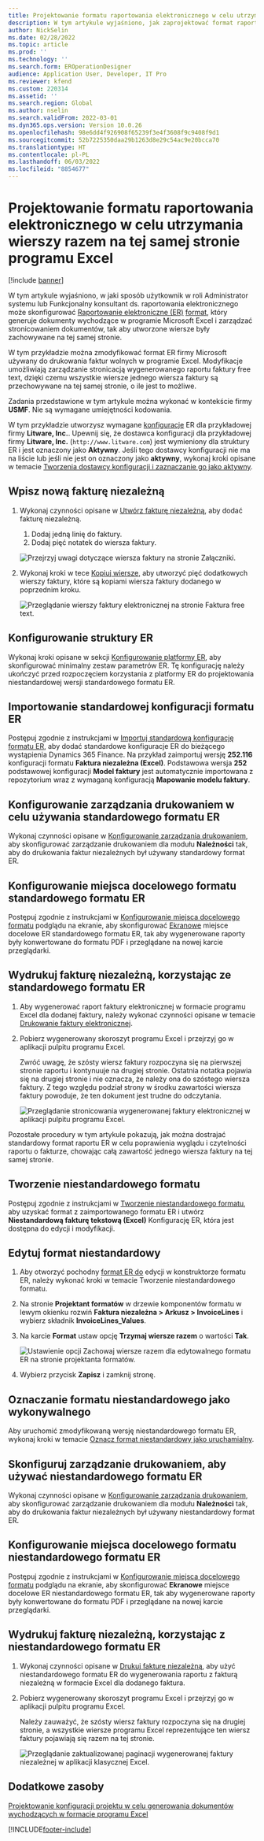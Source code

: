 ```yaml
---
title: Projektowanie formatu raportowania elektronicznego w celu utrzymania wierszy razem na tej samej stronie programu Excel
description: W tym artykule wyjaśniono, jak zaprojektować format raportowania elektronicznego (ER), który utrzymuje wiersze razem na tej samej stronie programu Microsoft Excel.
author: NickSelin
ms.date: 02/28/2022
ms.topic: article
ms.prod: ''
ms.technology: ''
ms.search.form: EROperationDesigner
audience: Application User, Developer, IT Pro
ms.reviewer: kfend
ms.custom: 220314
ms.assetid: ''
ms.search.region: Global
ms.author: nselin
ms.search.validFrom: 2022-03-01
ms.dyn365.ops.version: Version 10.0.26
ms.openlocfilehash: 98e6dd4f926908f65239f3e4f3608f9c9408f9d1
ms.sourcegitcommit: 52b7225350daa29b1263d8e29c54ac9e20bcca70
ms.translationtype: HT
ms.contentlocale: pl-PL
ms.lasthandoff: 06/03/2022
ms.locfileid: "8854677"
---
```

# <a name="design-an-er-format-to-keep-rows-together-on-the-same-excel-page"></a>Projektowanie formatu raportowania elektronicznego w celu utrzymania wierszy razem na tej samej stronie programu Excel

[!include [banner](../includes/banner.md)]


W tym artykule wyjaśniono, w jaki sposób użytkownik w roli Administrator systemu lub Funkcjonalny konsultant ds. raportowania elektronicznego może skonfigurować [Raportowanie elektroniczne (ER)](general-electronic-reporting.md) [format](er-overview-components.md#format-component), który generuje dokumenty wychodzące w programie Microsoft Excel i zarządzać stronicowaniem dokumentów, tak aby utworzone wiersze były zachowywane na tej samej stronie.

W tym przykładzie można zmodyfikować format ER firmy Microsoft używany do drukowania faktur wolnych w programie Excel. Modyfikacje umożliwiają zarządzanie stronicacją wygenerowanego raportu faktury free text, dzięki czemu wszystkie wiersze jednego wiersza faktury są przechowywane na tej samej stronie, o ile jest to możliwe.

Zadania przedstawione w tym artykule można wykonać w kontekście firmy **USMF**. Nie są wymagane umiejętności kodowania.

W tym przykładzie utworzysz wymagane [konfiguracje](general-electronic-reporting.md#Configuration) ER dla przykładowej firmy **Litware, Inc.**. Upewnij się, że dostawca konfiguracji dla przykładowej firmy **Litware, Inc.** (`http://www.litware.com`) jest wymieniony dla struktury ER i jest oznaczony jako **Aktywny**. Jeśli tego dostawcy konfiguracji nie ma na liście lub jeśli nie jest on oznaczony jako **aktywny**, wykonaj kroki opisane w temacie [Tworzenia dostawcy konfiguracji i zaznaczanie go jako aktywny](tasks/er-configuration-provider-mark-it-active-2016-11.md).

## <a name="enter-a-new-free-text-invoice"></a>Wpisz nową fakturę niezależną

1. Wykonaj czynności opisane w [Utwórz fakturę niezależną](../../../finance/accounts-receivable/create-free-text-invoice-new.md#create-a-free-text-invoice-1), aby dodać fakturę niezależną.

    1. Dodaj jedną linię do faktury.
    2. Dodaj pięć notatek do wiersza faktury.

    ![Przejrzyj uwagi dotyczące wiersza faktury na stronie Załączniki.](./media/er-keep-excel-rows-together-notes.png)

2. Wykonaj kroki w tece [Kopiuj wiersze,](../../../finance/accounts-receivable/create-free-text-invoice-new.md#copy-lines) aby utworzyć pięć dodatkowych wierszy faktury, które są kopiami wiersza faktury dodanego w poprzednim kroku.

    ![Przeglądanie wierszy faktury elektronicznej na stronie Faktura free text.](./media/er-keep-excel-rows-together-invoice.png)

## <a name="configure-the-er-framework"></a>Konfigurowanie struktury ER

Wykonaj kroki opisane w sekcji [Konfigurowanie platformy ER](er-quick-start2-customize-report.md#ConfigureFramework), aby skonfigurować minimalny zestaw parametrów ER. Tę konfigurację należy ukończyć przed rozpoczęciem korzystania z platformy ER do projektowania niestandardowej wersji standardowego formatu ER.

## <a name="import-the-standard-er-format-configuration"></a>Importowanie standardowej konfiguracji formatu ER

Postępuj zgodnie z instrukcjami w [Importuj standardową konfigurację formatu ER](er-quick-start2-customize-report.md#ImportERSolution1), aby dodać standardowe konfiguracje ER do bieżącego wystąpienia Dynamics 365 Finance. Na przykład zaimportuj wersję **252.116** konfiguracji formatu **Faktura niezależna (Excel)**. Podstawowa wersja **252** podstawowej konfiguracji **Model faktury** jest automatycznie importowana z repozytorium wraz z wymaganą konfiguracją **Mapowanie modelu faktury**.

## <a name="set-up-print-management-to-use-the-standard-er-format"></a>Konfigurowanie zarządzania drukowaniem w celu używania standardowego formatu ER

Wykonaj czynności opisane w [Konfigurowanie zarządzania drukowaniem](er-embed-images-header-footer-excel-reports.md#ConfigurePrintManagement1), aby skonfigurować zarządzanie drukowaniem dla modułu **Należności** tak, aby do drukowania faktur niezależnych był używany standardowy format ER.

## <a name="configure-a-format-destination-for-the-standard-er-format"></a>Konfigurowanie miejsca docelowego formatu standardowego formatu ER

Postępuj zgodnie z instrukcjami w [Konfigurowanie miejsca docelowego formatu](er-quick-start1-new-solution.md#ConfigureDestination) podglądu na ekranie, aby skonfigurować [Ekranowe](er-destination-type-screen.md) miejsce docelowe ER standardowego formatu ER, tak aby wygenerowane raporty były konwertowane do formatu PDF i przeglądane na nowej karcie przeglądarki.

## <a name="print-a-free-text-invoice-by-using-the-standard-er-format"></a>Wydrukuj fakturę niezależną, korzystając ze standardowego formatu ER

1. Aby wygenerować raport faktury elektronicznej w formacie programu Excel dla dodanej faktury, należy wykonać czynności opisane w temacie [Drukowanie faktury elektronicznej](er-embed-images-header-footer-excel-reports.md#ProcessInvoice1).
2. Pobierz wygenerowany skoroszyt programu Excel i przejrzyj go w aplikacji pulpitu programu Excel.

    Zwróć uwagę, że szósty wiersz faktury rozpoczyna się na pierwszej stronie raportu i kontynuuje na drugiej stronie. Ostatnia notatka pojawia się na drugiej stronie i nie oznacza, że należy ona do szóstego wiersza faktury. Z tego względu podział strony w środku zawartości wiersza faktury powoduje, że ten dokument jest trudne do odczytania.

    ![Przeglądanie stronicowania wygenerowanej faktury elektronicznej w aplikacji pulpitu programu Excel.](./media/er-keep-excel-rows-together-invoice1.gif)

Pozostałe procedury w tym artykule pokazują, jak można dostrajać standardowy format raportu ER w celu poprawienia wyglądu i czytelności raportu o fakturze, chowając całą zawartość jednego wiersza faktury na tej samej stronie.

## <a name="create-a-custom-format"></a>Tworzenie niestandardowego formatu

Postępuj zgodnie z instrukcjami w [Tworzenie niestandardowego formatu](er-embed-images-header-footer-excel-reports.md#DeriveProvidedFormat), aby uzyskać format z zaimportowanego formatu ER i utwórz **Niestandardową fakturę tekstową (Excel)** Konfigurację ER, która jest dostępna do edycji i modyfikacji.

## <a name="edit-the-custom-format"></a>Edytuj format niestandardowy

1. Aby otworzyć pochodny [format ER do](er-embed-images-header-footer-excel-reports.md#ConfigureDerivedFormat) edycji w konstruktorze formatu ER, należy wykonać kroki w temacie Tworzenie niestandardowego formatu.
2. Na stronie **Projektant formatów** w drzewie komponentów formatu w lewym okienku rozwiń **Faktura niezależna \> Arkusz \> InvoiceLines** i wybierz składnik **InvoiceLines_Values**.
3. Na karcie **Format** ustaw opcję **Trzymaj wiersze razem** o wartości **Tak**.

    ![Ustawienie opcji Zachowaj wiersze razem dla edytowalnego formatu ER na stronie projektanta formatów.](./media/er-keep-excel-rows-together-format.png)

4. Wybierz przycisk **Zapisz** i zamknij stronę.

## <a name="mark-the-custom-format-as-runnable"></a>Oznaczanie formatu niestandardowego jako wykonywalnego

Aby uruchomić zmodyfikowaną wersję niestandardowego formatu ER, wykonaj kroki w temacie [Oznacz format niestandardowy jako uruchamialny](er-embed-images-header-footer-excel-reports.md#MarkFormatRunnable).

## <a name="set-up-print-management-to-use-the-custom-er-format"></a>Skonfiguruj zarządzanie drukowaniem, aby używać niestandardowego formatu ER

Wykonaj czynności opisane w [Konfigurowanie zarządzania drukowaniem](er-embed-images-header-footer-excel-reports.md#ConfigurePrintManagement2), aby skonfigurować zarządzanie drukowaniem dla modułu **Należności** tak, aby do drukowania faktur niezależnych był używany niestandardowy format ER.

## <a name="configure-a-format-destination-for-the-custom-er-format"></a>Konfigurowanie miejsca docelowego formatu niestandardowego formatu ER

Postępuj zgodnie z instrukcjami w [Konfigurowanie miejsca docelowego formatu](er-quick-start1-new-solution.md#ConfigureDestination) podglądu na ekranie, aby skonfigurować **Ekranowe** miejsce docelowe ER niestandardowego formatu ER, tak aby wygenerowane raporty były konwertowane do formatu PDF i przeglądane na nowej karcie przeglądarki.

## <a name="print-a-free-text-invoice-by-using-the-custom-er-format"></a>Wydrukuj fakturę niezależną, korzystając z niestandardowego formatu ER

1. Wykonaj czynności opisane w [Drukuj fakturę niezależną](er-embed-images-header-footer-excel-reports.md#ProcessInvoice2), aby użyć niestandardowego formatu ER do wygenerowania raportu z fakturą niezależną w formacie Excel dla dodanego faktura.
2. Pobierz wygenerowany skoroszyt programu Excel i przejrzyj go w aplikacji pulpitu programu Excel.

    Należy zauważyć, że szósty wiersz faktury rozpoczyna się na drugiej stronie, a wszystkie wiersze programu Excel reprezentujące ten wiersz faktury pojawiają się razem na tej stronie.

    ![Przeglądanie zaktualizowanej paginacji wygenerowanej faktury niezależnej w aplikacji klasycznej Excel.](./media/er-keep-excel-rows-together-invoice2.gif)

## <a name="additional-resources"></a>Dodatkowe zasoby

[Projektowanie konfiguracji projektu w celu generowania dokumentów wychodzących w formacie programu Excel](er-fillable-excel.md)

[!INCLUDE[footer-include](../../../includes/footer-banner.md)]
